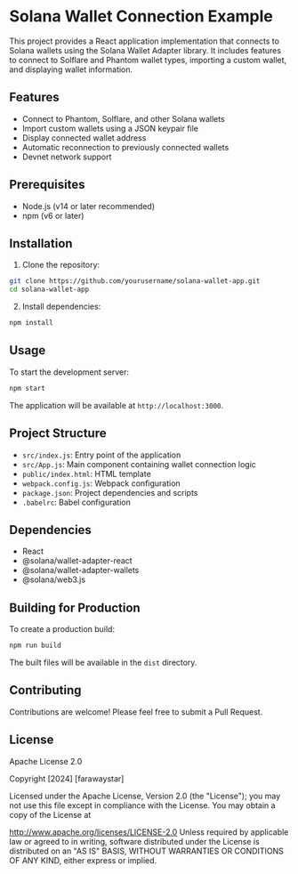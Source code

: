 # Solana Wallet Connection Example

This project provides a React application implementation that connects to Solana wallets using the Solana Wallet Adapter library. It includes features to connect to Solflare and Phantom wallet types, importing a custom wallet, and displaying wallet information.

## Features

- Connect to Phantom, Solflare, and other Solana wallets
- Import custom wallets using a JSON keypair file
- Display connected wallet address
- Automatic reconnection to previously connected wallets
- Devnet network support

## Prerequisites

- Node.js (v14 or later recommended)
- npm (v6 or later)

## Installation

1. Clone the repository:

```bash
git clone https://github.com/yourusername/solana-wallet-app.git
cd solana-wallet-app
```

2. Install dependencies:

```bash
npm install
```

## Usage

To start the development server:

```bash
npm start
```

The application will be available at `http://localhost:3000`.

## Project Structure

- `src/index.js`: Entry point of the application
- `src/App.js`: Main component containing wallet connection logic
- `public/index.html`: HTML template
- `webpack.config.js`: Webpack configuration
- `package.json`: Project dependencies and scripts
- `.babelrc`: Babel configuration

## Dependencies

- React
- @solana/wallet-adapter-react
- @solana/wallet-adapter-wallets
- @solana/web3.js

## Building for Production

To create a production build:

```bash
npm run build
```

The built files will be available in the `dist` directory.

## Contributing

Contributions are welcome! Please feel free to submit a Pull Request.

## License

Apache License 2.0

Copyright [2024] [farawaystar]

Licensed under the Apache License, Version 2.0 (the "License"); you may not use this file except in compliance with the License. You may obtain a copy of the License at

http://www.apache.org/licenses/LICENSE-2.0
Unless required by applicable law or agreed to in writing, software distributed under the License is distributed on an "AS IS" BASIS, WITHOUT WARRANTIES OR CONDITIONS OF ANY KIND, either express or implied.
